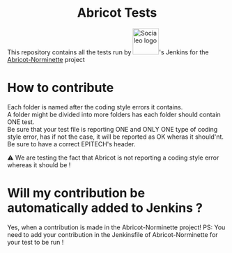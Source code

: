 <div id="header" align="center">
  <h1>
    Abricot Tests
  </h1>
</div>
This repository contains all the tests run by <a href="https://socialeo.net"><img src="https://socialeo.net/new-logo-light.png" alt="Socialeo logo" width="60px"></a>'s Jenkins for the <a href="https://github.com/Just1truc/Abricot-Norminette">Abricot-Norminette</a> project<br />

# How to contribute

Each folder is named after the coding style errors it contains.<br />
A folder might be divided into more folders has each folder should contain ONE test.<br />
Be sure that your test file is reporting ONE and ONLY ONE type of coding style error, has if not the case, it will be reported as OK wheras it should'nt. Be sure to have a correct EPITECH's header.

⚠️ We are testing the fact that Abricot is not reporting a coding style error whereas it should be !


# Will my contribution be automatically added to Jenkins ?

Yes, when a contribution is made in the Abricot-Norminette project!
PS: You need to add your contribution in the Jenkinsfile of Abricot-Norminette for your test to be run !

